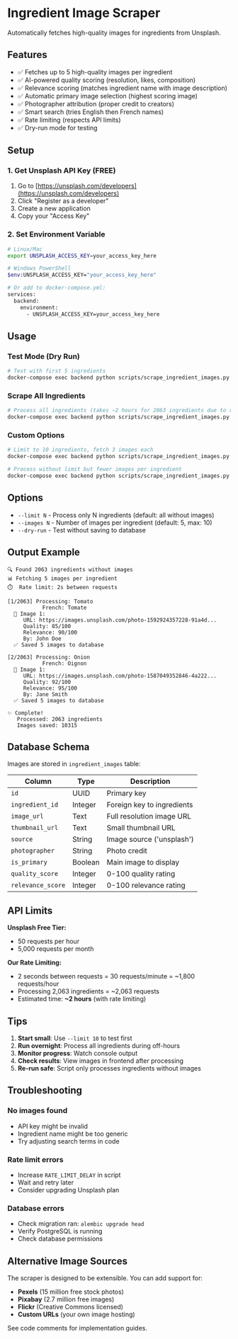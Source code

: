 # Ingredient Image Scraper

Automatically fetches high-quality images for ingredients from Unsplash.

## Features

- ✅ Fetches up to 5 high-quality images per ingredient
- ✅ AI-powered quality scoring (resolution, likes, composition)
- ✅ Relevance scoring (matches ingredient name with image description)
- ✅ Automatic primary image selection (highest scoring image)
- ✅ Photographer attribution (proper credit to creators)
- ✅ Smart search (tries English then French names)
- ✅ Rate limiting (respects API limits)
- ✅ Dry-run mode for testing

## Setup

### 1. Get Unsplash API Key (FREE)

1. Go to [https://unsplash.com/developers](https://unsplash.com/developers)
2. Click "Register as a developer"
3. Create a new application
4. Copy your "Access Key"

### 2. Set Environment Variable

```bash
# Linux/Mac
export UNSPLASH_ACCESS_KEY=your_access_key_here

# Windows PowerShell
$env:UNSPLASH_ACCESS_KEY="your_access_key_here"

# Or add to docker-compose.yml:
services:
  backend:
    environment:
      - UNSPLASH_ACCESS_KEY=your_access_key_here
```

## Usage

### Test Mode (Dry Run)
```bash
# Test with first 5 ingredients
docker-compose exec backend python scripts/scrape_ingredient_images.py --limit 5 --dry-run
```

### Scrape All Ingredients
```bash
# Process all ingredients (takes ~2 hours for 2063 ingredients due to rate limiting)
docker-compose exec backend python scripts/scrape_ingredient_images.py
```

### Custom Options
```bash
# Limit to 10 ingredients, fetch 3 images each
docker-compose exec backend python scripts/scrape_ingredient_images.py --limit 10 --images 3

# Process without limit but fewer images per ingredient
docker-compose exec backend python scripts/scrape_ingredient_images.py --images 2
```

## Options

- `--limit N` - Process only N ingredients (default: all without images)
- `--images N` - Number of images per ingredient (default: 5, max: 10)
- `--dry-run` - Test without saving to database

## Output Example

```
🔍 Found 2063 ingredients without images
📊 Fetching 5 images per ingredient
⏱️  Rate limit: 2s between requests

[1/2063] Processing: Tomato
           French: Tomate
  📸 Image 1:
     URL: https://images.unsplash.com/photo-1592924357228-91a4d...
     Quality: 85/100
     Relevance: 90/100
     By: John Doe
  ✅ Saved 5 images to database

[2/2063] Processing: Onion
           French: Oignon
  📸 Image 1:
     URL: https://images.unsplash.com/photo-1587049352846-4a222...
     Quality: 92/100
     Relevance: 95/100
     By: Jane Smith
  ✅ Saved 5 images to database

✨ Complete!
   Processed: 2063 ingredients
   Images saved: 10315
```

## Database Schema

Images are stored in `ingredient_images` table:

| Column | Type | Description |
|--------|------|-------------|
| `id` | UUID | Primary key |
| `ingredient_id` | Integer | Foreign key to ingredients |
| `image_url` | Text | Full resolution image URL |
| `thumbnail_url` | Text | Small thumbnail URL |
| `source` | String | Image source ('unsplash') |
| `photographer` | String | Photo credit |
| `is_primary` | Boolean | Main image to display |
| `quality_score` | Integer | 0-100 quality rating |
| `relevance_score` | Integer | 0-100 relevance rating |

## API Limits

**Unsplash Free Tier:**
- 50 requests per hour
- 5,000 requests per month

**Our Rate Limiting:**
- 2 seconds between requests = 30 requests/minute = ~1,800 requests/hour
- Processing 2,063 ingredients = ~2,063 requests
- Estimated time: **~2 hours** (with rate limiting)

## Tips

1. **Start small**: Use `--limit 10` to test first
2. **Run overnight**: Process all ingredients during off-hours
3. **Monitor progress**: Watch console output
4. **Check results**: View images in frontend after processing
5. **Re-run safe**: Script only processes ingredients without images

## Troubleshooting

### No images found
- API key might be invalid
- Ingredient name might be too generic
- Try adjusting search terms in code

### Rate limit errors
- Increase `RATE_LIMIT_DELAY` in script
- Wait and retry later
- Consider upgrading Unsplash plan

### Database errors
- Check migration ran: `alembic upgrade head`
- Verify PostgreSQL is running
- Check database permissions

## Alternative Image Sources

The scraper is designed to be extensible. You can add support for:

- **Pexels** (15 million free stock photos)
- **Pixabay** (2.7 million free images)
- **Flickr** (Creative Commons licensed)
- **Custom URLs** (your own image hosting)

See code comments for implementation guides.
